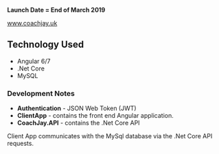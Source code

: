 **Launch Date = End of March 2019**

www.coachjay.uk

## Technology Used ##
* Angular 6/7
* .Net Core
* MySQL

### Development Notes ###
* **Authentication** - JSON Web Token (JWT)
* **ClientApp** - contains the front end Angular application. 
* **CoachJay.API** - contains the .Net Core API

Client App communicates with the MySql database via the .Net Core API requests.
